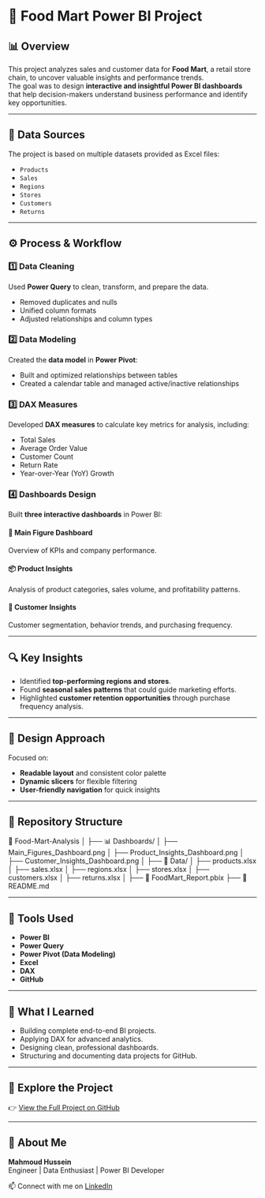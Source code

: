 # 🛒 Food Mart Power BI Project  

## 📊 Overview  
This project analyzes sales and customer data for **Food Mart**, a retail store chain, to uncover valuable insights and performance trends.  
The goal was to design **interactive and insightful Power BI dashboards** that help decision-makers understand business performance and identify key opportunities.  

---

## 🧩 Data Sources  
The project is based on multiple datasets provided as Excel files:  
- `Products`  
- `Sales`  
- `Regions`  
- `Stores`  
- `Customers`  
- `Returns`  

---

## ⚙️ Process & Workflow  

### 1️⃣ Data Cleaning  
Used **Power Query** to clean, transform, and prepare the data.  
- Removed duplicates and nulls  
- Unified column formats  
- Adjusted relationships and column types  

### 2️⃣ Data Modeling  
Created the **data model** in **Power Pivot**:  
- Built and optimized relationships between tables  
- Created a calendar table and managed active/inactive relationships  

### 3️⃣ DAX Measures  
Developed **DAX measures** to calculate key metrics for analysis, including:  
- Total Sales  
- Average Order Value  
- Customer Count  
- Return Rate  
- Year-over-Year (YoY) Growth  

### 4️⃣ Dashboards Design  
Built **three interactive dashboards** in Power BI:  

#### 📌 Main Figure Dashboard  
Overview of KPIs and company performance.  

#### 📦 Product Insights  
Analysis of product categories, sales volume, and profitability patterns.  

#### 👥 Customer Insights  
Customer segmentation, behavior trends, and purchasing frequency.  

---

## 🔍 Key Insights  
- Identified **top-performing regions and stores**.  
- Found **seasonal sales patterns** that could guide marketing efforts.  
- Highlighted **customer retention opportunities** through purchase frequency analysis.  

---

## 🎨 Design Approach  
Focused on:  
- **Readable layout** and consistent color palette  
- **Dynamic slicers** for flexible filtering  
- **User-friendly navigation** for quick insights  

---

## 📁 Repository Structure
📂 Food-Mart-Analysis
│
├── 📊 Dashboards/
│   ├── Main_Figures_Dashboard.png
│   ├── Product_Insights_Dashboard.png
│   ├── Customer_Insights_Dashboard.png
│
├── 📁 Data/
│   ├── products.xlsx
│   ├── sales.xlsx
│   ├── regions.xlsx
│   ├── stores.xlsx
│   ├── customers.xlsx
│   ├── returns.xlsx
│
├── 📄 FoodMart_Report.pbix
├── 📄 README.md


---

## 🚀 Tools Used  
- **Power BI**  
- **Power Query**  
- **Power Pivot (Data Modeling)**  
- **Excel**  
- **DAX**  
- **GitHub**  

---

## 🧠 What I Learned  
- Building complete end-to-end BI projects.  
- Applying DAX for advanced analytics.  
- Designing clean, professional dashboards.  
- Structuring and documenting data projects for GitHub.  

---

## 🔗 Explore the Project  
👉 [View the Full Project on GitHub](https://github.com/mahmoudhussein123/Food-Mart-Analysis)  

---

## 🙌 About Me  
**Mahmoud Hussein**  
Engineer | Data Enthusiast | Power BI Developer  

📫 Connect with me on [LinkedIn](https://www.linkedin.com/in/mahmoud-hussein-b3211b312/)  
